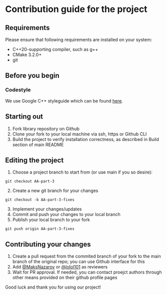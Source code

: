 # Contribution guide for the project

## Requirements
Please ensure that following requirements are installed on your system:

- C++20-supporting compiler, such as g++
- CMake 3.2.0+
- git 


## Before you begin
### Codestyle
We use Google C++ styleguide which can be found [here](https://google.github.io/styleguide/cppguide.html).

<!-- TODO: git version, g++ version -->
## Starting out
1. Fork library repository on Github
2. Clone your fork to your local machine via ssh, https or Github CLI
3. Build the project to verify installation correctness, as described in Build section of main README

## Editing the project
1. Choose a project branch to start from (or use main if you so desire):
```
git checkout AA-part-3
```
2. Create a new git branch for your changes
```
git checkout -b AA-part-3-fixes
```
3. Implement your changes/updates
4. Commit and push your changes to your local branch
5. Publish your local branch to your fork
```
git push origin AA-part-3-fixes
```

## Contributing your changes
1. Create a pull request from the commited branch of your fork to the main branch of the original repo; you can use Github interface for this
2. Add [@MaksNazarov](https://github.com/MaksNazarov) or [@lolol101](https://github.com/lolol101) as reviewers
3. Wait for PR approval. If needed, you can contact proejct authors through other means provided on their github profile pages


Good luck and thank you for using our project!